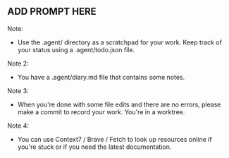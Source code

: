 ## ADD PROMPT HERE

Note:
- Use the .agent/ directory as a scratchpad for your work. Keep track of your status using a .agent/todo.json file.

Note 2:
- You have a .agent/diary.md file that contains some notes.

Note 3:
- When you're done with some file edits and there are no errors, please make a commit to record your work. You're in a worktree.

Note 4:
- You can use Context7 / Brave / Fetch to look up resources online if you're stuck or if you need the latest documentation.
